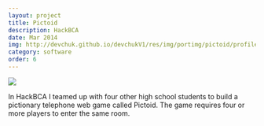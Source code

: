 ```yaml
---
layout: project
title: Pictoid
description: HackBCA
date: Mar 2014
img: http://devchuk.github.io/devchukV1/res/img/portimg/pictoid/profile2.png
category: software
order: 6
---
```


![](http://devchuk.github.io/devchukV1/res/img/portimg/pictoid/profile.png)

In HackBCA I teamed up with four other high school students to build a pictionary telephone web game called Pictoid. The game requires four or more players to enter the same room.